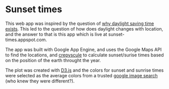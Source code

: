 # Sunset times
This web app was inspired by the question of [why daylight saving time exists](http://visual.ly/daylight-saving-time-explained). This led to the question of how does daylight changes with location, and the answer to that is this app which is live at sunset-times.appspot.com. 

The app was built with Google App Engine, and uses the Google Maps API to find the locations, and [crepyscule](https://ptaff.ca/crepyscule/) to calculate sunset/surise times based on the position of the earth throught the year. 

The plot was created with [D3.js](d3js.org) and the colors for sunset and sunrise times were selected as the average colors from a trusted [google image search](https://www.google.com/search?rlz=1C5CHFA_enUS505US505&espv=210&es_sm=119&tbm=isch&sa=1&q=sunset&btnG=) (who knew they were different?).
